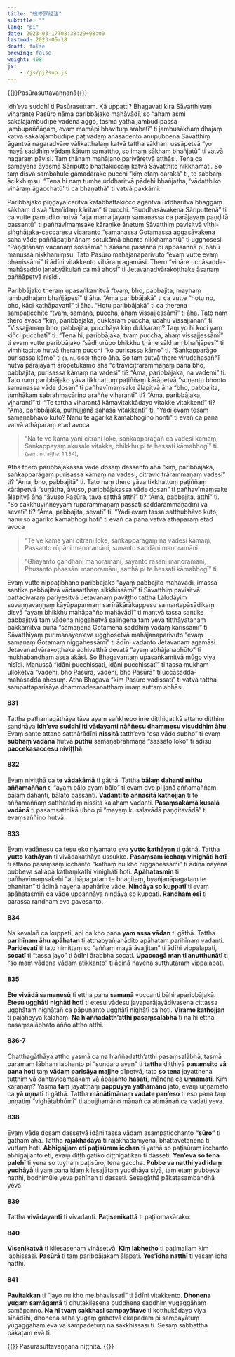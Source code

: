```yaml
---
title: "般修罗经注"
subtitle: ""
lang: "pi"
date: 2023-03-17T08:38:29+08:00
lastmod: 2023-05-18
draft: false
brewing: false
weight: 408
js:
    - /js/pj2snp.js
---
```


{{<subtitle>}}Pasūrasuttavaṇṇanā{{</subtitle>}}

Idh’eva suddhī ti Pasūrasuttaṃ. Kā uppatti? Bhagavati kira Sāvatthiyaṃ viharante Pasūro nāma paribbājako mahāvādī, so “aham asmi sakalajambudīpe vādena aggo, tasmā yathā jambudīpassa jambupaññāṇaṃ, evaṃ mamāpi bhavituṃ arahatī” ti jambusākhaṃ dhajaṃ katvā sakalajambudīpe paṭivādaṃ anāsādento anupubbena Sāvatthiṃ āgantvā nagaradvāre vālikatthalaṃ katvā tattha sākhaṃ ussāpetvā “yo mayā saddhiṃ vādaṃ kātuṃ samattho, so imaṃ sākhaṃ bhañjatū” ti vatvā nagaraṃ pāvisi. Taṃ ṭhānaṃ mahājano parivāretvā aṭṭhāsi. Tena ca samayena āyasmā Sāriputto bhattakiccaṃ katvā Sāvatthito nikkhamati. So taṃ disvā sambahule gāmadārake pucchi “kiṃ etaṃ dārakā” ti, te sabbaṃ ācikkhiṃsu. “Tena hi naṃ tumhe uddharitvā pādehi bhañjatha, ‘vādatthiko vihāraṃ āgacchatū’ ti ca bhaṇathā” ti vatvā pakkāmi.

Paribbājako piṇḍāya caritvā katabhattakicco āgantvā uddharitvā bhaggaṃ sākhaṃ disvā “ken’idaṃ kāritan” ti pucchi. “Buddhasāvakena Sāriputtenā” ti ca vutte pamudito hutvā “ajja mama jayaṃ samaṇassa ca parājayaṃ paṇḍitā passantū” ti pañhavīmaṃsake kāraṇike ānetuṃ Sāvatthiṃ pavisitvā vīthi-siṅghāṭaka-caccaresu vicaranto “samaṇassa Gotamassa aggasāvakena saha vāde paññāpaṭibhānaṃ sotukāmā bhonto nikkhamantū” ti ugghosesi. “Paṇḍitānaṃ vacanaṃ sossāmā” ti sāsane pasannā pi appasannā pi bahū manussā nikkhamiṃsu. Tato Pasūro mahājanaparivuto “evaṃ vutte evaṃ bhaṇissāmī” ti ādīni vitakkento vihāraṃ agamāsi. Thero “vihāre uccāsadda-mahāsaddo janabyākulañ ca mā ahosī” ti Jetavanadvārakoṭṭhake āsanaṃ paññāpetvā nisīdi.

Paribbājako theraṃ upasaṅkamitvā “tvaṃ, bho, pabbajita, mayhaṃ jambudhajaṃ bhañjāpesī” ti āha. “Āma paribbājakā” ti ca vutte “hotu no, bho, kāci kathāpavattī” ti āha. “Hotu paribbājakā” ti ca therena sampaṭicchite “tvaṃ, samaṇa, puccha, ahaṃ vissajjessāmī” ti āha. Tato naṃ thero avaca “kiṃ, paribbājaka, dukkaraṃ pucchā, udāhu vissajjanan” ti. “Vissajjanaṃ bho, pabbajita, pucchāya kiṃ dukkaraṃ? Taṃ yo hi koci yaṃ kiñci pucchatī” ti. “Tena hi, paribbājaka, tvaṃ puccha, ahaṃ vissajjessāmī” ti evaṃ vutte paribbājako “sādhurūpo bhikkhu ṭhāne sākhaṃ bhañjāpesī” ti vimhitacitto hutvā theraṃ pucchi “ko purisassa kāmo” ti. “Saṅkapparāgo purisassa kāmo” ti <small>(a. ni. 6.63)</small> thero āha. So taṃ sutvā there viruddhasaññī hutvā parājayaṃ āropetukāmo āha “citravicitrārammaṇaṃ pana bho, pabbajita, purisassa kāmaṃ na vadesī” ti? “Āma, paribbājaka, na vademī” ti. Tato naṃ paribbājako yāva tikkhattuṃ paṭiññaṃ kārāpetvā “suṇantu bhonto samaṇassa vāde dosan” ti pañhavīmaṃsake ālapitvā āha “bho, pabbajita, tumhākaṃ sabrahmacārino araññe viharantī” ti? “Āma, paribbājaka, viharantī” ti. “Te tattha viharantā kāmavitakkādayo vitakke vitakkentī” ti? “Āma, paribbājaka, puthujjanā sahasā vitakkentī” ti. “Yadi evaṃ tesaṃ samaṇabhāvo kuto? Nanu te agārikā kāmabhogino hontī” ti evañ ca pana vatvā athāparaṃ etad avoca

> “Na te ve kāmā yāni citrāni loke, saṅkapparāgañ ca vadesi kāmaṃ,  
> Saṅkappayaṃ akusale vitakke, bhikkhu pi te hessati kāmabhogī” ti. <small>(saṃ. ni. aṭṭha. 1.1.34)</small>,

Atha thero paribbājakassa vāde dosaṃ dassento āha “kiṃ, paribbājaka, saṅkapparāgaṃ purisassa kāmaṃ na vadesi, citravicitrārammaṇaṃ vadesī” ti? “Āma, bho, pabbajitā” ti. Tato naṃ thero yāva tikkhattuṃ paṭiññaṃ kārāpetvā “suṇātha, āvuso, paribbājakassa vāde dosan” ti pañhavīmaṃsake ālapitvā āha “āvuso Pasūra, tava satthā atthī” ti? “Āma, pabbajita, atthī” ti. “So cakkhuviññeyyaṃ rūpārammaṇaṃ passati saddārammaṇādīni vā sevatī” ti? “Āma, pabbajita, sevatī” ti. “Yadi evaṃ tassa satthubhāvo kuto, nanu so agāriko kāmabhogī hotī” ti evañ ca pana vatvā athāparaṃ etad avoca

> “Te ve kāmā yāni citrāni loke, saṅkapparāgaṃ na vadesi kāmaṃ,  
> Passanto rūpāni manoramāni, suṇanto saddāni manoramāni.

> “Ghāyanto gandhāni manoramāni, sāyanto rasāni manoramāni,  
> Phusanto phassāni manoramāni, satthā pi te hessati kāmabhogī” ti.

Evaṃ vutte nippaṭibhāno paribbājako “ayaṃ pabbajito mahāvādī, imassa santike pabbajitvā vādasatthaṃ sikkhissāmī” ti Sāvatthiṃ pavisitvā pattacīvaraṃ pariyesitvā Jetavanaṃ paviṭṭho tattha Lāludāyiṃ suvaṇṇavaṇṇaṃ kāyūpapannaṃ sarīrākārākappesu samantapāsādikaṃ disvā “ayaṃ bhikkhu mahāpañño mahāvādī” ti mantvā tassa santike pabbajitvā taṃ vādena niggahetvā saliṅgena taṃ yeva titthāyatanaṃ pakkamitvā puna “samaṇena Gotamena saddhiṃ vādaṃ karissāmī” ti Sāvatthiyaṃ purimanayen’eva ugghosetvā mahājanaparivuto “evaṃ samaṇaṃ Gotamaṃ niggahessāmī” ti ādīni vadanto Jetavanaṃ agamāsi. Jetavanadvārakoṭṭhake adhivatthā devatā “ayaṃ abhājanabhūto” ti mukhabandham assa akāsi. So Bhagavantaṃ upasaṅkamitvā mūgo viya nisīdi. Manussā “idāni pucchissati, idāni pucchissatī” ti tassa mukhaṃ ulloketvā “vadehi, bho Pasūra, vadehi, bho Pasūrā” ti uccāsadda-mahāsaddā ahesuṃ. Atha Bhagavā “kiṃ Pasūro vadissatī” ti vatvā tattha sampattaparisāya dhammadesanatthaṃ imaṃ suttaṃ abhāsi.

#### 831

Tattha paṭhamagāthāya tāva ayaṃ saṅkhepo ime diṭṭhigatikā attano diṭṭhiṃ sandhāya **idh’eva suddhī iti vādayanti nāññesu dhammesu visuddhim āhu**. Evaṃ sante attano satthārādīni **nissitā** tatth’eva “esa vādo subho” ti evaṃ **subhaṃ vadānā** hutvā **puthū** samaṇabrāhmaṇā “sassato loko” ti ādīsu **paccekasaccesu niviṭṭhā**.

#### 832

Evaṃ niviṭṭhā ca **te vādakāmā** ti gāthā. Tattha **bālaṃ dahantī mithu aññamaññan** ti “ayaṃ bālo ayaṃ bālo” ti evaṃ dve pi janā aññamaññaṃ bālaṃ dahanti, bālato passanti. **Vadanti te aññasitā kathojjan** ti te aññamaññaṃ satthārādiṃ nissitā kalahaṃ vadanti. **Pasaṃsakāmā kusalā vadānā** ti pasaṃsatthikā ubho pi “mayaṃ kusalavādā paṇḍitavādā” ti evaṃsaññino hutvā.

#### 833

Evaṃ vadānesu ca tesu eko niyamato eva **yutto kathāyan** ti gāthā. Tattha **yutto kathāyan** ti vivādakathāya ussukko. **Pasaṃsam icchaṃ vinighāti hotī** ti attano pasaṃsaṃ icchanto “kathaṃ nu kho niggahessāmī” ti ādinā nayena pubbeva sallāpā kathaṃkathī vinighātī hoti. **Apāhatasmin** ti pañhavīmaṃsakehi “atthāpagataṃ te bhaṇitaṃ, byañjanāpagataṃ te bhaṇitan” ti ādinā nayena apahārite vāde. **Nindāya so kuppatī** ti evaṃ apāhatasmiñ ca vāde uppannāya nindāya so kuppati. **Randham esī** ti parassa randham eva gavesanto.

#### 834

Na kevalañ ca kuppati, api ca kho pana **yam assa vādan** ti gāthā. Tattha **parihīnam āhu apāhatan** ti atthabyañjanādito apāhataṃ parihīnaṃ vadanti. **Paridevatī** ti tato nimittaṃ so “aññaṃ mayā āvajjitan” ti ādīhi vippalapati, **socatī** ti “tassa jayo” ti ādīni ārabbha socati. **Upaccagā man ti anutthunātī** ti “so maṃ vādena vādaṃ atikkanto” ti ādinā nayena suṭṭhutaraṃ vippalapati.

#### 835

**Ete vivādā samaṇesū** ti ettha pana **samaṇā** vuccanti bāhiraparibbājakā. **Etesu ugghāti nighāti hotī** ti etesu vādesu jayaparājayādivasena cittassa ugghātaṃ nighātañ ca pāpuṇanto ugghātī nighātī ca hoti. **Virame kathojjan** ti pajaheyya kalahaṃ. **Na h’aññadatth’atthi pasaṃsalābhā** ti na hi ettha pasaṃsalābhato añño attho atthi.

#### 836-7

Chaṭṭhagāthāya attho yasmā ca na h’aññadatth’atthi pasaṃsalābhā, tasmā paramaṃ lābhaṃ labhanto pi “sundaro ayan” ti **tattha** diṭṭhiyā **pasaṃsito vā pana hoti** taṃ **vādaṃ parisāya majjhe** dīpetvā, tato **so tena** jayatthena tuṭṭhiṃ vā dantavidaṃsakaṃ vā āpajjanto **hasati**, mānena ca **uṇṇamati**. Kiṃ kāraṇaṃ? Yasmā **taṃ** jayatthaṃ **pappuyya yathāmāno** jāto, evaṃ uṇṇamato ca **yā uṇṇatī** ti gāthā. Tattha **mānātimānaṃ vadate pan’eso** ti eso pana taṃ uṇṇatiṃ “vighātabhūmī” ti abujjhamāno mānañ ca atimānañ ca vadati yeva.

#### 838

Evaṃ vāde dosaṃ dassetvā idāni tassa vādaṃ asampaṭicchanto **“sūro”** ti gātham āha. Tattha **rājakhādāyā** ti rājakhādanīyena, bhattavetanenā ti vuttaṃ hoti. **Abhigajjam eti paṭisūram icchan** ti yathā so paṭisūraṃ icchanto abhigajjanto eti, evaṃ diṭṭhigatiko diṭṭhigatikan ti dasseti. **Yen’eva so tena palehī** ti yena so tuyhaṃ paṭisūro, tena gaccha. **Pubbe va natthi yad idaṃ yudhāyā** ti yaṃ pana idaṃ kilesajātaṃ yuddhāya siyā, taṃ etaṃ pubbeva natthi, bodhimūle yeva pahīnan ti dasseti. Sesagāthā pākaṭasambandhā yeva.

#### 839

Tattha **vivādayantī** ti vivadanti. **Paṭisenikattā** ti paṭilomakārako.

#### 840

**Visenikatvā** ti kilesasenaṃ vināsetvā. **Kiṃ labhetho** ti paṭimallaṃ kiṃ labhissasi. **Pasūrā** ti taṃ paribbājakaṃ ālapati. **Yes’īdha natthī** ti yesaṃ idha natthi.

#### 841

**Pavitakkan** ti “jayo nu kho me bhavissatī” ti ādīni vitakkento. **Dhonena yugaṃ samāgamā** ti dhutakilesena buddhena saddhiṃ yugaggāhaṃ samāpanno. **Na hi tvaṃ sakkhasi sampayātave** ti kotthukādayo viya sīhādīhi, dhonena saha yugaṃ gahetvā ekapadam pi sampayātuṃ yugaggāham eva vā sampādetuṃ na sakkhissasī ti. Sesaṃ sabbattha pākaṭam evā ti.

{{<eof>}}
    Pasūrasuttavaṇṇanā niṭṭhitā.
{{</eof>}}